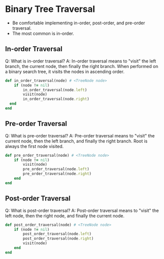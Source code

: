# Binary Tree Traversal

- Be comfortable implementing in-order, post-order, and pre-order traversal.
- The most common is in-order.

## In-order Traversal

Q: What is in-order traversal?
A: In-order traversal means to "visit" the left branch, the current node, then finally the right branch. When performed on a binary search tree, it visits the nodes in ascending order.

```ruby
def in_order_traversal(node) # <TreeNode node>
	if (node != nil)
		in_order_traversal(node.left)
		visit(node)
		in_order_traversal(node.right)
  end
end
```

## Pre-order Traversal

Q: What is pre-order traversal?
A: Pre-order traversal means to "visit" the current node, then the left branch, and finally the right branch. Root is always the first node visited.

```ruby
def pre_order_traversal(node) # <TreeNode node>
	if (node != nil)
		visit(node)
		pre_order_traversal(node.left)
		pre_order_traversal(node.right)
	end
end
```

## Post-order Traversal

Q: What is post-order traversal?
A: Post-order traversal means to "visit" the left node, then the right node, and finally the current node.

```ruby
def post_order_traversal(node) # <TreeNode node>
	if (node != nil)
		post_order_traversal(node.left)
		post_order_traversal(node.right)
		visit(node)
	end
end
```
